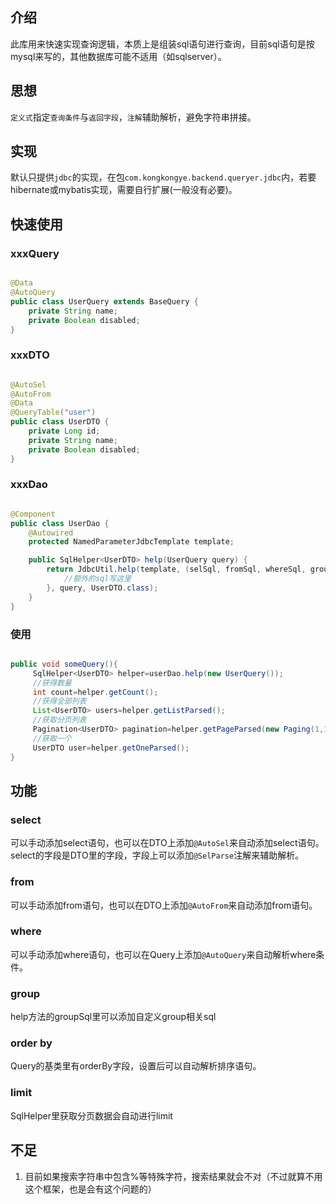 ## 介绍

此库用来快速实现查询逻辑，本质上是组装sql语句进行查询，目前sql语句是按mysql来写的，其他数据库可能不适用（如sqlserver）。

## 思想

`定义式`指定`查询条件`与`返回字段`，`注解`辅助解析，避免字符串拼接。

## 实现

默认只提供`jdbc`的实现，在包`com.kongkongye.backend.queryer.jdbc`内，若要hibernate或mybatis实现，需要自行扩展(一般没有必要)。

## 快速使用

### xxxQuery

``` java

@Data
@AutoQuery
public class UserQuery extends BaseQuery {
    private String name;
    private Boolean disabled;
}
```

### xxxDTO

``` java

@AutoSel
@AutoFrom
@Data
@QueryTable("user")
public class UserDTO {
    private Long id;
    private String name;
    private Boolean disabled;
}
```

### xxxDao

``` java

@Component
public class UserDao {
    @Autowired
    protected NamedParameterJdbcTemplate template;

    public SqlHelper<UserDTO> help(UserQuery query) {
        return JdbcUtil.help(template, (selSql, fromSql, whereSql, groupSql, params) -> {
            //额外的sql写这里
        }, query, UserDTO.class);
    }
}
```

### 使用

``` java

public void someQuery(){
     SqlHelper<UserDTO> helper=userDao.help(new UserQuery());
     //获得数量
     int count=helper.getCount();
     //获得全部列表
     List<UserDTO> users=helper.getListParsed();
     //获取分页列表
     Pagination<UserDTO> pagination=helper.getPageParsed(new Paging(1,10));
     //获取一个
     UserDTO user=helper.getOneParsed();
}

```

## 功能

### select

可以手动添加select语句，也可以在DTO上添加`@AutoSel`来自动添加select语句。
select的字段是DTO里的字段，字段上可以添加`@SelParse`注解来辅助解析。

### from

可以手动添加from语句，也可以在DTO上添加`@AutoFrom`来自动添加from语句。

### where

可以手动添加where语句，也可以在Query上添加`@AutoQuery`来自动解析where条件。

### group

help方法的groupSql里可以添加自定义group相关sql

### order by

Query的基类里有orderBy字段，设置后可以自动解析排序语句。

### limit

SqlHelper里获取分页数据会自动进行limit

## 不足

1. 目前如果搜索字符串中包含%等特殊字符，搜索结果就会不对（不过就算不用这个框架，也是会有这个问题的）